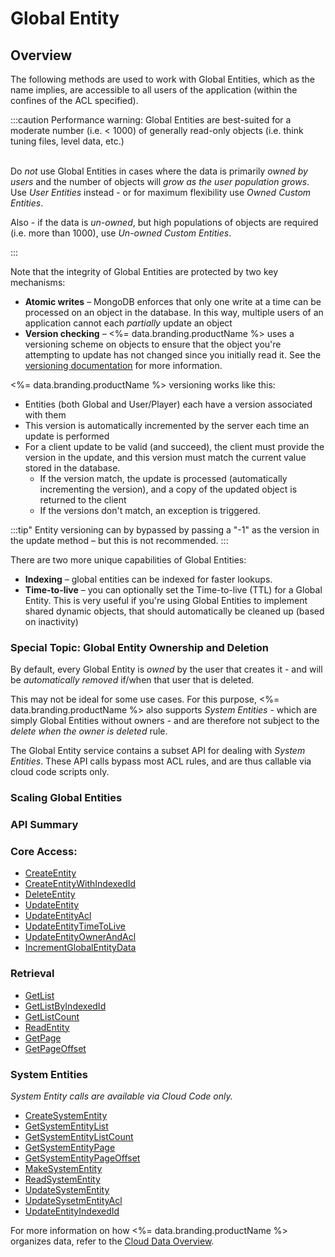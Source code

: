 # Global Entity
## Overview



The following methods are used to work with Global Entities, which as the name implies, are accessible to all users of the application (within the confines of the ACL specified).

:::caution
Performance warning: Global Entities are best-suited for a moderate number (i.e. < 1000) of generally read-only objects (i.e. think tuning files, level data, etc.)<br/>
<br/>
<p>Do <em>not</em> use Global Entities in cases where the data is primarily <em>owned by users</em> and the number of objects will <em>grow as the user population grows</em>. Use <em>User Entities</em> instead - or for maximum flexibility use <em>Owned Custom Entities</em>.</p>

<p>Also - if the data is <em>un-owned</em>, but high populations of objects are required (i.e. more than 1000), use <em>Un-owned Custom Entities</em>.</p>
:::

Note that the integrity of Global Entities are protected by two key mechanisms:

- **Atomic writes** – MongoDB enforces that only one write at a time can be processed on an object in the database. In this way, multiple users of an application cannot each *partially* update an object
- **Version checking** – <%= data.branding.productName %> uses a versioning scheme on objects to ensure that the object you're attempting to update has not changed since you initially read it. See the [versioning documentation](/api/appendix/version) for more information.

<%= data.branding.productName %> versioning works like this:

- Entities (both Global and User/Player) each have a version associated with them
- This version is automatically incremented by the server each time an update is performed
- For a client update to be valid (and succeed), the client must provide the version in the update, and this version must match the current value stored in the database.
  - If the version match, the update is processed (automatically incrementing the version), and a copy of the updated object is returned to the client
  - If the versions don't match, an exception is triggered.

:::tip"
Entity versioning can by bypassed by passing a "-1" as the version in the update method – but this is not recommended.
:::

There are two more unique capabilities of Global Entities:

- **Indexing** – global entities can be indexed for faster lookups.
- **Time-to-live** – you can optionally set the Time-to-live (TTL) for a Global Entity.  This is very useful if you're using Global Entities to implement shared dynamic objects, that should automatically be cleaned up (based on inactivity)

### Special Topic: Global Entity Ownership and Deletion

By default, every Global Entity is *owned* by the user that creates it - and will be *automatically removed* if/when that user that is deleted.

This may not be ideal for some use cases. For this purpose, <%= data.branding.productName %> also supports *System Entities* - which are simply Global Entities without owners - and are therefore not subject to the *delete when the owner is deleted* rule.

The Global Entity service contains a subset API for dealing with *System Entities*. These API calls bypass most ACL rules, and are thus callable via cloud code scripts only.

### Scaling Global Entities


### API Summary

### Core Access:

* [CreateEntity](/api/capi/globalentity/createentity)
* [CreateEntityWithIndexedId](/api/capi/globalentity/createentitywithindexedid)
* [DeleteEntity](/api/capi/globalentity/deleteentity)
* [UpdateEntity](/api/capi/globalentity/updateentity)
* [UpdateEntityAcl](/api/capi/globalentity/updateentityacl)
* [UpdateEntityTimeToLive](/api/capi/globalentity/updateentitytimetolive)
* [UpdateEntityOwnerAndAcl](/api/capi/globalentity/updateentityownerandacl)
* [IncrementGlobalEntityData](/api/capi/globalentity/incrementglobalentitydata)

### Retrieval

* [GetList](/api/capi/globalentity/getlist)
* [GetListByIndexedId](/api/capi/globalentity/getlistbyindexedid)
* [GetListCount](/api/capi/globalentity/getlistcount)
* [ReadEntity](/api/capi/globalentity/readentity)
* [GetPage](/api/capi/globalentity/getpage)
* [GetPageOffset](/api/capi/globalentity/getpageoffset)

### System Entities

*System Entity calls are available via Cloud Code only.*

* [CreateSystemEntity](/api/capi/globalentity/createsystementity)
* [GetSystemEntityList](/api/capi/globalentity/getsystementitylist)
* [GetSystemEntityListCount](/api/capi/globalentity/getsystementitylistcount)
* [GetSystemEntityPage](/api/capi/globalentity/getsystementitypage)
* [GetSystemEntityPageOffset](/api/capi/globalentity/getsystementitypageoffset)
* [MakeSystemEntity](/api/capi/globalentity/makesystementity)
* [ReadSystemEntity](/api/capi/globalentity/readsystementity)
* [UpdateSystemEntity](/api/capi/globalentity/updatesystementity)
* [UpdateSysetmEntityAcl](/api/capi/globalentity/updatesystementityacl)
* [UpdateEntityIndexedId](/api/capi/globalentity/updateentityindexedid)




For more information on how <%= data.branding.productName %> organizes data, refer to the [Cloud Data Overview](http://getbraincloud.com/apidocs/api-modules/data/).



<DocCardList />